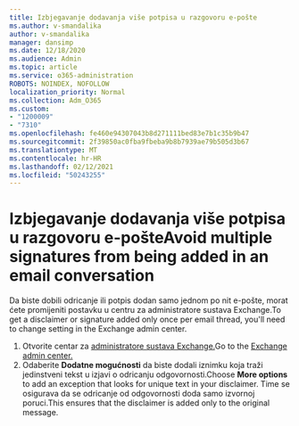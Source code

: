 ```yaml
---
title: Izbjegavanje dodavanja više potpisa u razgovoru e-pošte
ms.author: v-smandalika
author: v-smandalika
manager: dansimp
ms.date: 12/18/2020
ms.audience: Admin
ms.topic: article
ms.service: o365-administration
ROBOTS: NOINDEX, NOFOLLOW
localization_priority: Normal
ms.collection: Adm_O365
ms.custom:
- "1200009"
- "7310"
ms.openlocfilehash: fe460e94307043b8d271111bed83e7b1c35b9b47
ms.sourcegitcommit: 2f39850ac0fba9fbeba9b8b7939ae79b505d3b67
ms.translationtype: MT
ms.contentlocale: hr-HR
ms.lasthandoff: 02/12/2021
ms.locfileid: "50243255"
---
```

# <a name="avoid-multiple-signatures-from-being-added-in-an-email-conversation"></a><span data-ttu-id="40a60-102">Izbjegavanje dodavanja više potpisa u razgovoru e-pošte</span><span class="sxs-lookup"><span data-stu-id="40a60-102">Avoid multiple signatures from being added in an email conversation</span></span>

<span data-ttu-id="40a60-103">Da biste dobili odricanje ili potpis dodan samo jednom po nit e-pošte, morat ćete promijeniti postavku u centru za administratore sustava Exchange.</span><span class="sxs-lookup"><span data-stu-id="40a60-103">To get a disclaimer or signature added only once per email thread, you'll need to change setting in the Exchange admin center.</span></span>

1. <span data-ttu-id="40a60-104">Otvorite centar za [administratore sustava Exchange.](https://go.microsoft.com/fwlink/p/?linkid=2059104)</span><span class="sxs-lookup"><span data-stu-id="40a60-104">Go to the [Exchange admin center.](https://go.microsoft.com/fwlink/p/?linkid=2059104)</span></span>
2. <span data-ttu-id="40a60-105">Odaberite **Dodatne mogućnosti** da biste dodali iznimku koja traži jedinstveni tekst u izjavi o odricanju odgovornosti.</span><span class="sxs-lookup"><span data-stu-id="40a60-105">Choose **More options** to add an exception that looks for unique text in your disclaimer.</span></span> <span data-ttu-id="40a60-106">Time se osigurava da se odricanje od odgovornosti doda samo izvornoj poruci.</span><span class="sxs-lookup"><span data-stu-id="40a60-106">This ensures that the disclaimer is added only to the original message.</span></span>

